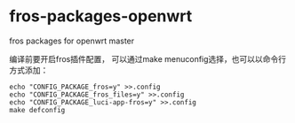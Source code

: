 # fros-packages-openwrt
fros packages for openwrt master


编译前要开启fros插件配置，
可以通过make menuconfig选择，也可以以命令行方式添加：    

```
echo "CONFIG_PACKAGE_fros=y" >>.config
echo "CONFIG_PACKAGE_fros_files=y" >>.config
echo "CONFIG_PACKAGE_luci-app-fros=y" >>.config
make defconfig
```
